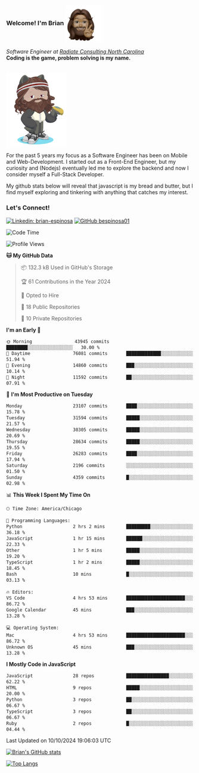 ###  Welcome! I'm Brian <img align="center" src="https://github.com/bespinosa01/bespinosa01/blob/main/assets/peace-animoji.png" height="100" /></h2>
<p><em>Software Engineer at <a href="https://www.radiateconsulting.coop/north-carolina-tech-coop">Radiate Consulting North Carolina</a>
 <br/>
<!-- </br>Developer Consultant at <a href="https://codethedream.org/">Code The Dream</a> -->
</em> <b>Coding is the game, problem solving is my name.</b></p>

<br/>


 <img align="center" src="https://github.com/bespinosa01/bespinosa01/blob/main/assets/octo-me.png" height="200" /> 
 <p>
 For the past 5 years my focus as a Software Engineer has been on Mobile and Web-Development. I started out as a Front-End Engineer, but my curiosity and (Nodejs) eventually led me to explore the backend and now I consider myself a Full-Stack Developer.
</p>
<p>
 My github stats below will reveal that javascript is my bread and butter, but I find myself exploring and tinkering with anything that catches my interest. 
 </p>
 
 
### Let's Connect!

[![Linkedin: brian-espinosa](https://img.shields.io/badge/-brian--espinosa-blue?style=flat-square&logo=Linkedin&logoColor=white&link=https://www.linkedin.com/in/brian-espinosa/)](https://www.linkedin.com/in/brian-espinosa/)
[![GitHub bespinosa01](https://img.shields.io/github/followers/bespinosa01?label=follow&style=social)](https://github.com/bespinosa01)



<!--START_SECTION:waka-->
![Code Time](http://img.shields.io/badge/Code%20Time-1%2C661%20hrs%207%20mins-blue)

![Profile Views](http://img.shields.io/badge/Profile%20Views-0-blue)

**🐱 My GitHub Data** 

> 📦 132.3 kB Used in GitHub's Storage 
 > 
> 🏆 61 Contributions in the Year 2024
 > 
> 💼 Opted to Hire
 > 
> 📜 18 Public Repositories 
 > 
> 🔑 10 Private Repositories 
 > 
**I'm an Early 🐤** 

```text
🌞 Morning                43945 commits       ████████░░░░░░░░░░░░░░░░░   30.00 % 
🌆 Daytime                76081 commits       █████████████░░░░░░░░░░░░   51.94 % 
🌃 Evening                14860 commits       ███░░░░░░░░░░░░░░░░░░░░░░   10.14 % 
🌙 Night                  11592 commits       ██░░░░░░░░░░░░░░░░░░░░░░░   07.91 % 
```
📅 **I'm Most Productive on Tuesday** 

```text
Monday                   23107 commits       ████░░░░░░░░░░░░░░░░░░░░░   15.78 % 
Tuesday                  31594 commits       █████░░░░░░░░░░░░░░░░░░░░   21.57 % 
Wednesday                30305 commits       █████░░░░░░░░░░░░░░░░░░░░   20.69 % 
Thursday                 28634 commits       █████░░░░░░░░░░░░░░░░░░░░   19.55 % 
Friday                   26283 commits       ████░░░░░░░░░░░░░░░░░░░░░   17.94 % 
Saturday                 2196 commits        ░░░░░░░░░░░░░░░░░░░░░░░░░   01.50 % 
Sunday                   4359 commits        █░░░░░░░░░░░░░░░░░░░░░░░░   02.98 % 
```


📊 **This Week I Spent My Time On** 

```text
🕑︎ Time Zone: America/Chicago

💬 Programming Languages: 
Python                   2 hrs 2 mins        █████████░░░░░░░░░░░░░░░░   36.18 % 
JavaScript               1 hr 15 mins        ██████░░░░░░░░░░░░░░░░░░░   22.33 % 
Other                    1 hr 5 mins         █████░░░░░░░░░░░░░░░░░░░░   19.20 % 
TypeScript               1 hr 2 mins         █████░░░░░░░░░░░░░░░░░░░░   18.45 % 
Bash                     10 mins             █░░░░░░░░░░░░░░░░░░░░░░░░   03.13 % 

🔥 Editors: 
VS Code                  4 hrs 53 mins       ██████████████████████░░░   86.72 % 
Google Calendar          45 mins             ███░░░░░░░░░░░░░░░░░░░░░░   13.28 % 

💻 Operating System: 
Mac                      4 hrs 53 mins       ██████████████████████░░░   86.72 % 
Unknown OS               45 mins             ███░░░░░░░░░░░░░░░░░░░░░░   13.28 % 
```

**I Mostly Code in JavaScript** 

```text
JavaScript               28 repos            ████████████████░░░░░░░░░   62.22 % 
HTML                     9 repos             █████░░░░░░░░░░░░░░░░░░░░   20.00 % 
Python                   3 repos             ██░░░░░░░░░░░░░░░░░░░░░░░   06.67 % 
TypeScript               3 repos             ██░░░░░░░░░░░░░░░░░░░░░░░   06.67 % 
Ruby                     2 repos             █░░░░░░░░░░░░░░░░░░░░░░░░   04.44 % 
```




 Last Updated on 10/10/2024 19:06:03 UTC
<!--END_SECTION:waka-->


<!--  Github STATS -->
[![Brian's GitHub stats](https://github-readme-stats.vercel.app/api?username=bespinosa01&hide=stars,contribs&count_private=true&show_icons=true)](https://github.com/anuraghazra/github-readme-stats)

[![Top Langs](https://github-readme-stats.vercel.app/api/top-langs/?username=bespinosa01&layout=compact)](https://github.com/anuraghazra/github-readme-stats)



<!--
**bespinosa01/bespinosa01** is a ✨ _special_ ✨ repository because its `README.md` (this file) appears on your GitHub profile.

Here are some ideas to get you started:

- 🔭 I’m currently working on ...
- 🌱 I’m currently learning ...
- 👯 I’m looking to collaborate on ...
- 🤔 I’m looking for help with ...
- 💬 Ask me about ...
- 📫 How to reach me: ...
- 😄 Pronouns: ...
- ⚡ Fun fact: ...
-->
